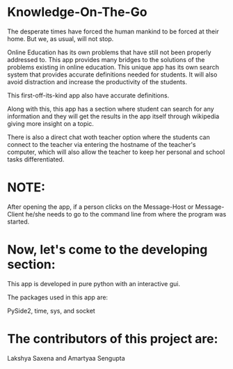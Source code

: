 # Knowledge-On-The-Go
The desperate times have forced the human mankind to be forced at their home. But we, as usual, will not stop.

Online Education has its own problems that have still not been properly addressed to. This app provides many bridges to the solutions of the problems existing in online education. This unique app has its own search system that provides accurate definitions needed for students. It will also avoid distraction and increase the productivity of the students.

This first-off-its-kind app also have accurate definitions.

Along with this, this app has a section where student can search for any information and they will get the results in the app itself through wikipedia giving more insight on a topic.

There is also a direct chat woth teacher option where the students can connect to the teacher via entering the hostname of the teacher's computer, which will also allow the teacher to keep her personal and school tasks differentiated.


# NOTE: 

After opening the app, if a person clicks on the Message-Host or Message-Client he/she needs to go to the command line from where the program was started.

# Now, let's come to the developing section:

This app is developed in pure python with an interactive gui.

The packages used in this app are:

PySide2,
time,
sys, and
socket



# The contributors of this project are:

Lakshya Saxena and
Amartyaa Sengupta
